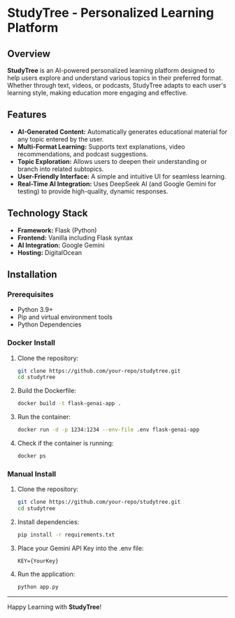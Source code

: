 # StudyTree - Personalized Learning Platform

## Overview
**StudyTree** is an AI-powered personalized learning platform designed to help users explore and understand various topics in their preferred format. Whether through text, videos, or podcasts, StudyTree adapts to each user's learning style, making education more engaging and effective.

## Features
- **AI-Generated Content:** Automatically generates educational material for any topic entered by the user.
- **Multi-Format Learning:** Supports text explanations, video recommendations, and podcast suggestions.
- **Topic Exploration:** Allows users to deepen their understanding or branch into related subtopics.
- **User-Friendly Interface:** A simple and intuitive UI for seamless learning.
- **Real-Time AI Integration:** Uses DeepSeek AI (and Google Gemini for testing) to provide high-quality, dynamic responses.

## Technology Stack
- **Framework:** Flask (Python)
- **Frontend:** Vanilla including Flask syntax 
- **AI Integration:** Google Gemini
- **Hosting:** DigitalOcean

## Installation
### Prerequisites
- Python 3.9+
- Pip and virtual environment tools
- Python Dependencies

### Docker Install
1. Clone the repository:
   ```bash
   git clone https://github.com/your-repo/studytree.git
   cd studytree

2. Build the Dockerfile:
   ```bash
   docker build -t flask-genai-app .

3. Run the container:
   ```bash
   docker run -d -p 1234:1234 --env-file .env flask-genai-app
   
4. Check if the container is running:
   ```bash
   docker ps

### Manual Install
1. Clone the repository:
   ```bash
   git clone https://github.com/your-repo/studytree.git
   cd studytree
   
2. Install dependencies:
   ```bash
   pip install -r requirements.txt
   
3. Place your Gemini API Key into the .env file:
   ```dotenv
   KEY={YourKey}

4. Run the application:
   ```bash
   python app.py

---
Happy Learning with **StudyTree**!
   

